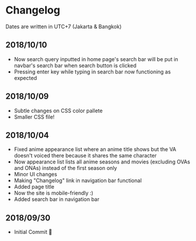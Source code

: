 # Changelog
Dates are written in UTC+7 (Jakarta & Bangkok)

## 2018/10/10
* Now search query inputted in home page's search bar will be put in navbar's search bar when search button is clicked
* Pressing enter key while typing in search bar now functioning as expected

## 2018/10/09
* Subtle changes on CSS color pallete
* Smaller CSS file!

## 2018/10/04
* Fixed anime appearance list where an anime title shows but the VA doesn't voiced there because it shares the same character
* Now appearance list lists all anime seasons and movies (excluding OVAs and ONAs) instead of the first season only
* Minor UI changes
* Making "Changelog" link in navigation bar functional
* Added page title
* Now the site is mobile-friendly :)
* Added search bar in navigation bar

## 2018/09/30
* Initial Commit 🎉